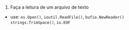 1) Faça a leitura de um arquivo de texto
  - use: `os.Open()`, `ioutil.ReadFile()`, `bufio.NewReader()`
  `strings.TrimSpace()`, `io.EOF`